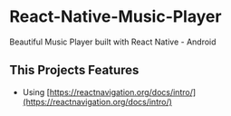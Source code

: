 # React-Native-Music-Player
Beautiful Music Player built with React Native - Android

## This Projects Features

- Using [https://reactnavigation.org/docs/intro/](https://reactnavigation.org/docs/intro/)  
